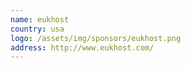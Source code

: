 ```yaml
---
name: eukhost
country: usa
logo: /assets/img/sponsors/eukhost.png
address: http://www.eukhost.com/
---
```


